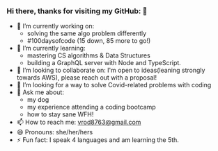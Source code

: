 ### Hi there, thanks for visiting my GitHub: 👋

- 🔭 I’m currently working on:
  + solving the same algo problem differently
  + #100daysofcode (15 down, 85 more to go!)
- 🌱 I’m currently learning: 
  + mastering CS algorithms & Data Structures
  + building a GraphQL server with Node and TypeScript. 
- 👯 I’m looking to collaborate on: I'm open to ideas(leaning strongly towards AWS), please reach out with a proposal!
- 🤔 I’m looking for a way to solve Covid-related problems with coding
- 💬 Ask me about: 
  + my dog
  + my experience attending a coding bootcamp
  + how to stay sane WFH!
- 📫 How to reach me: vrod8763@gmail.com 
- 😄 Pronouns: she/her/hers
- ⚡ Fun fact: I speak 4 languages and am learning the 5th.
